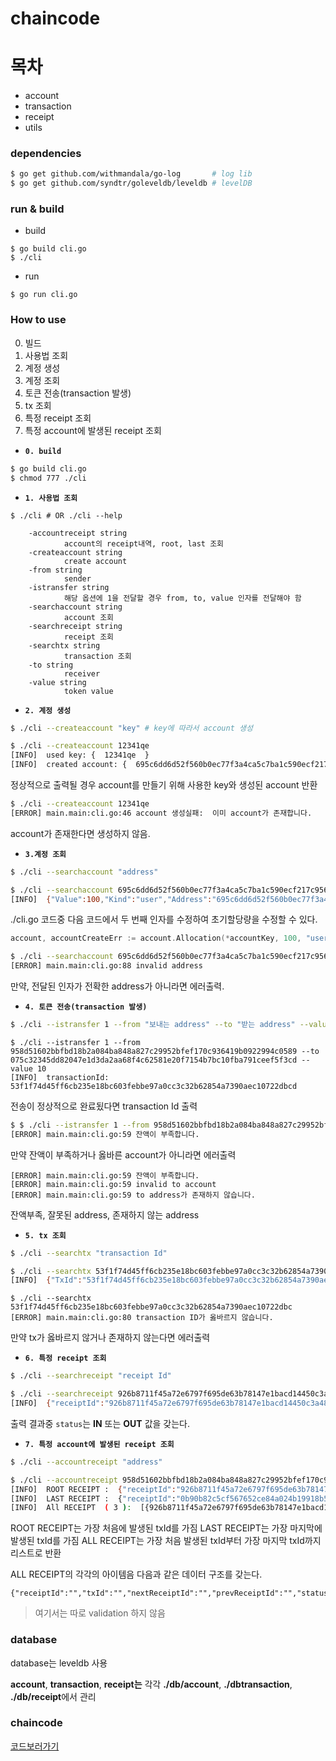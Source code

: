 # chaincode

# 목차

* account
* transaction
* receipt
* utils

### dependencies

```bash
$ go get github.com/withmandala/go-log       # log lib
$ go get github.com/syndtr/goleveldb/leveldb # levelDB
```

### run & build

* build

```
$ go build cli.go
$ ./cli
```

* run

```
$ go run cli.go
```

### How to use

0. 빌드
1. 사용법 조회
2. 계정 생성
3. 계정 조회
4. 토큰 전송(transaction 발생)
5. tx 조회
6. 특정 receipt 조회
7. 특정 account에 발생된 receipt 조회

* **```0. build```**

```bash
$ go build cli.go
$ chmod 777 ./cli
```

* **```1. 사용법 조회```**

```
$ ./cli # OR ./cli --help

	-accountreceipt string
			account의 receipt내역, root, last 조회
	-createaccount string
			create account
	-from string
			sender
	-istransfer string
			해당 옵션에 1을 전달할 경우 from, to, value 인자를 전달해야 함
	-searchaccount string
			account 조회
	-searchreceipt string
			receipt 조회
	-searchtx string
			transaction 조회
	-to string
			receiver
	-value string
			token value
```

* **```2. 계정 생성```**

```bash
$ ./cli --createaccount "key" # key에 따라서 account 생성
```

```bash
$ ./cli --createaccount 12341qe
[INFO]  used key: {  12341qe  }
[INFO]  created account: {  695c6dd6d52f560b0ec77f3a4ca5c7ba1c590ecf217c95683d42ced73e30496f  }
```

정상적으로 출력될 경우 account를 만들기 위해 사용한 key와 생성된 account 반환

```bash
$ ./cli --createaccount 12341qe
[ERROR] main.main:cli.go:46 account 생성실패:  이미 account가 존재합니다.
```

account가 존재한다면 생성하지 않음.

*  **```3.계정 조회```**

```bash
$ ./cli --searchaccount "address"
```

```bash
$ ./cli --searchaccount 695c6dd6d52f560b0ec77f3a4ca5c7ba1c590ecf217c95683d42ced73e30496f
[INFO]  {"Value":100,"Kind":"user","Address":"695c6dd6d52f560b0ec77f3a4ca5c7ba1c590ecf217c95683d42ced73e30496f"}
```

./cli.go 코드중 다음 코드에서 두 번째 인자를 수정하여 초기할당량을 수정할 수 있다.

```go
account, accountCreateErr := account.Allocation(*accountKey, 100, "user")
```

```bash
$ ./cli --searchaccount 695c6dd6d52f560b0ec77f3a4ca5c7ba1c590ecf217c9568
[ERROR] main.main:cli.go:88 invalid address

```

만약, 전달된 인자가 전확한 address가 아니라면 에러출력.

* **```4. 토큰 전송(transaction 발생)```**

```bash
$ ./cli --istransfer 1 --from "보내는 address" --to "받는 address" --value "토큰 전송량"
```

```
$ ./cli --istransfer 1 --from 958d51602bbfbd18b2a084ba848a827c29952bfef170c936419b0922994c0589 --to 075c32345dd82047e1d3da2aa68f4c62581e20f7154b7bc10fba791ceef5f3cd --value 10
[INFO]  transactionId:  53f1f74d45ff6cb235e18bc603febbe97a0cc3c32b62854a7390aec10722dbcd
```

전송이 정상적으로 완료됬다면 transaction Id 출력

```bash
$ $ ./cli --istransfer 1 --from 958d51602bbfbd18b2a084ba848a827c29952bfef170c936419b0922994c0589 --to 075c32345dd82047e1d3da2aa68f4c62581e20f7154b7bc10fba791ceef5f3cd --value 1000
[ERROR] main.main:cli.go:59 잔액이 부족합니다.
```

만약 잔액이 부족하거나 옳바른 account가 아니라면 에러출력

```
[ERROR] main.main:cli.go:59 잔액이 부족합니다.
[ERROR] main.main:cli.go:59 invalid to account
[ERROR] main.main:cli.go:59 to address가 존재하지 않습니다.
```

잔액부족, 잘못된 address, 존재하지 않는 address

* **```5. tx 조회```**

```bash
$ ./cli --searchtx "transaction Id"
```

```bash
$ ./cli --searchtx 53f1f74d45ff6cb235e18bc603febbe97a0cc3c32b62854a7390aec10722dbcd
[INFO]  {"TxId":"53f1f74d45ff6cb235e18bc603febbe97a0cc3c32b62854a7390aec10722dbcd","From":"958d51602bbfbd18b2a084ba848a827c29952bfef170c936419b0922994c0589","To":"075c32345dd82047e1d3da2aa68f4c62581e20f7154b7bc10fba791ceef5f3cd","Value":10,"Timestamp":"1537942727848904297"}
```

```
$ ./cli --searchtx 53f1f74d45ff6cb235e18bc603febbe97a0cc3c32b62854a7390aec10722dbc
[ERROR] main.main:cli.go:80 transaction ID가 옳바르지 않습니다.
```

만약 tx가 옳바르지 않거나 존재하지 않는다면 에러출력

* **```6. 특정 receipt 조회```**

```bash
$ ./cli --searchreceipt "receipt Id"
```

```bash
$ ./cli --searchreceipt 926b8711f45a72e6797f695de63b78147e1bacd14450c3a48978c20c4af90b65
[INFO]  {"receiptId":"926b8711f45a72e6797f695de63b78147e1bacd14450c3a48978c20c4af90b65","txId":"9a4032c16712c9a22968485b86b26fc17a32d414df2a4041e6ae0fbf6b2d91b9","nextReceiptId":"ba83f07af0a3c5a514a8d6e9d41d1bb9e604ec2ab194a499dc9dffeb5b179ecb","prevReceiptId":"","status":"OUT"}
```

출력 결과중 ```status```는 **IN** 또는 **OUT** 값을 갖는다.


* **```7. 특정 account에 발생된 receipt 조회```**

```bash
$ ./cli --accountreceipt "address"
```

```bash
$ ./cli --accountreceipt 958d51602bbfbd18b2a084ba848a827c29952bfef170c936419b0922994c0589
[INFO]  ROOT RECEIPT :  {"receiptId":"926b8711f45a72e6797f695de63b78147e1bacd14450c3a48978c20c4af90b65","txId":"9a4032c16712c9a22968485b86b26fc17a32d414df2a4041e6ae0fbf6b2d91b9","nextReceiptId":"","prevReceiptId":"","status":"OUT"}
[INFO]  LAST RECEIPT :  {"receiptId":"0b90b82c5cf567652ce84a024b19918b515dae3243a4c2fd5546ed295d220a36"}
[INFO]  All RECEIPT  ( 3 ):  [{926b8711f45a72e6797f695de63b78147e1bacd14450c3a48978c20c4af90b65 9a4032c16712c9a22968485b86b26fc17a32d414df2a4041e6ae0fbf6b2d91b9 ba83f07af0a3c5a514a8d6e9d41d1bb9e604ec2ab194a499dc9dffeb5b179ecb  OUT} {ba83f07af0a3c5a514a8d6e9d41d1bb9e604ec2ab194a499dc9dffeb5b179ecb c5c1e44654d8812d73090ad8bb517bf022997f76f2b2e71f0a9ab2d244450d6e 0b90b82c5cf567652ce84a024b19918b515dae3243a4c2fd5546ed295d220a36 926b8711f45a72e6797f695de63b78147e1bacd14450c3a48978c20c4af90b65 OUT} {0b90b82c5cf567652ce84a024b19918b515dae3243a4c2fd5546ed295d220a36 53f1f74d45ff6cb235e18bc603febbe97a0cc3c32b62854a7390aec10722dbcd  ba83f07af0a3c5a514a8d6e9d41d1bb9e604ec2ab194a499dc9dffeb5b179ecb OUT}]
```

ROOT RECEIPT는 가장 처음에 발생된 txId를 가짐
LAST RECEIPT는 가장 마지막에 발생된 txId를 가짐
ALL RECEIPT는 가장 처음 발생된 txId부터 가장 마지막 txId까지 리스트로 반환

ALL RECEIPT의 각각의 아이템음 다음과 같은 데이터 구조를 갖는다.

```
{"receiptId":"","txId":"","nextReceiptId":"","prevReceiptId":"","status":""}
```

> 여기서는 따로 validation 하지 않음

### database

database는 leveldb 사용

**account**, **transaction**, **receipt는** 각각 **./db/account**, **./dbtransaction**, **./db/receipt**에서 관리

### chaincode 

[코드보러가기](https://github.com/pjt3591oo/hyperledger-fabric-token)

